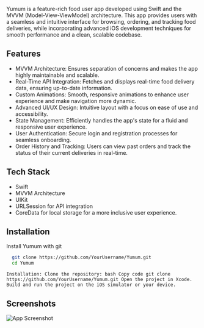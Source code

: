 Yumum is a feature-rich food user app developed using Swift and the MVVM (Model-View-ViewModel) architecture. This app provides users with a seamless and intuitive interface for browsing, ordering, and tracking food deliveries, while incorporating advanced iOS development techniques for smooth performance and a clean, scalable codebase.


## Features

- MVVM Architecture: Ensures separation of concerns and makes  the app highly maintainable and scalable.
- Real-Time API Integration: Fetches and displays real-time food delivery data, ensuring up-to-date information.
- Custom Animations: Smooth, responsive animations to enhance user experience and make navigation more dynamic.
- Advanced UI/UX Design: Intuitive layout with a focus on ease of use and accessibility.
- State Management: Efficiently handles the app's state for a fluid and responsive user experience.
- User Authentication: Secure login and registration processes for seamless onboarding.
- Order History and Tracking: Users can view past orders and track the status of their current deliveries in real-time.



## Tech Stack

- Swift
- MVVM Architecture
- UIKit
- URLSession for API integration
- CoreData for local storage
 for a more inclusive user experience.


## Installation

Install Yumum with git

```bash
  git clone https://github.com/YourUsername/Yumum.git
  cd Yumum
```
    Installation: Clone the repository: bash Copy code git clone https://github.com/YourUsername/Yumum.git Open the project in Xcode. Build and run the project on the iOS simulator or your device. 
## Screenshots

![App Screenshot](https://drive.google.com/file/d/1GDicr7T3WDjpHR2sPUDCTg49NKObTzXS/view?usp=sharing)

